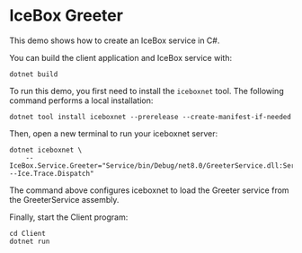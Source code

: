 #  IceBox Greeter

This demo shows how to create an IceBox service in C#.

You can build the client application and IceBox service with:

```shell
dotnet build
```

To run this demo, you first need to install the `iceboxnet` tool. The following command performs a local installation:

```shell
dotnet tool install iceboxnet --prerelease --create-manifest-if-needed
```

Then, open a new terminal to run your iceboxnet server:

```shell
dotnet iceboxnet \
    --IceBox.Service.Greeter="Service/bin/Debug/net8.0/GreeterService.dll:Service.GreeterService --Ice.Trace.Dispatch"
```

The command above configures iceboxnet to load the Greeter service from the GreeterService assembly.

Finally, start the Client program:

```shell
cd Client
dotnet run
```
